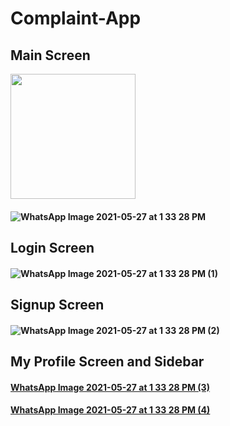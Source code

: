 # Complaint-App

## Main Screen

<img src= "https://user-images.githubusercontent.com/57323600/119795632-16464880-bef2-11eb-9b5d-4eddb8922472.jpeg" widht="200" height="200">


#### ![WhatsApp Image 2021-05-27 at 1 33 28 PM](https://user-images.githubusercontent.com/57323600/119795632-16464880-bef2-11eb-9b5d-4eddb8922472.jpeg)

## Login Screen

#### ![WhatsApp Image 2021-05-27 at 1 33 28 PM (1)](https://user-images.githubusercontent.com/57323600/119795868-4db4f500-bef2-11eb-9203-ae25bbab18b4.jpeg)

## Signup Screen

#### ![WhatsApp Image 2021-05-27 at 1 33 28 PM (2)](https://user-images.githubusercontent.com/57323600/119795896-54dc0300-bef2-11eb-876b-159a5a0d7971.jpeg)

## My Profile Screen and Sidebar

#### [WhatsApp Image 2021-05-27 at 1 33 28 PM (3)](https://user-images.githubusercontent.com/57323600/119795915-586f8a00-bef2-11eb-9e1b-2f1d80309cf5.jpeg)


#### [WhatsApp Image 2021-05-27 at 1 33 28 PM (4)](https://user-images.githubusercontent.com/57323600/119795928-5b6a7a80-bef2-11eb-89c4-95fa69d411aa.jpeg)

